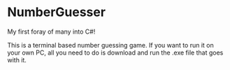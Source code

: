 # NumberGuesser
My first foray of many into C#!

This is a terminal based number guessing game. If you want to run it on your own PC, all you need to do is download and run the .exe file that goes with it.
